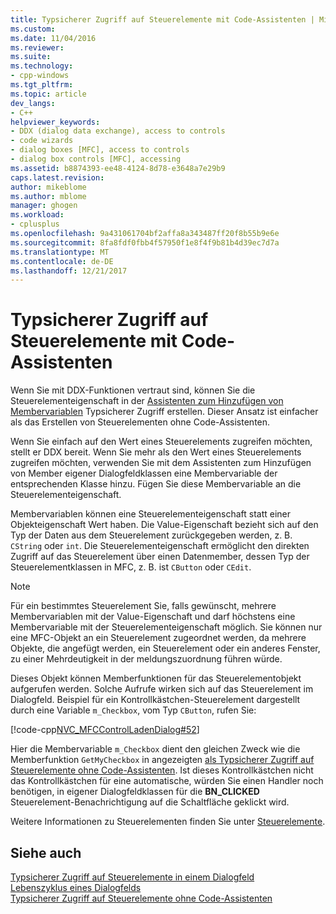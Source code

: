 ```yaml
---
title: Typsicherer Zugriff auf Steuerelemente mit Code-Assistenten | Microsoft Docs
ms.custom: 
ms.date: 11/04/2016
ms.reviewer: 
ms.suite: 
ms.technology:
- cpp-windows
ms.tgt_pltfrm: 
ms.topic: article
dev_langs:
- C++
helpviewer_keywords:
- DDX (dialog data exchange), access to controls
- code wizards
- dialog boxes [MFC], access to controls
- dialog box controls [MFC], accessing
ms.assetid: b8874393-ee48-4124-8d78-e3648a7e29b9
caps.latest.revision: 
author: mikeblome
ms.author: mblome
manager: ghogen
ms.workload:
- cplusplus
ms.openlocfilehash: 9a431061704bf2affa8a343487ff20f8b55b9e6e
ms.sourcegitcommit: 8fa8fdf0fbb4f57950f1e8f4f9b81b4d39ec7d7a
ms.translationtype: MT
ms.contentlocale: de-DE
ms.lasthandoff: 12/21/2017
---
```

# <a name="type-safe-access-to-controls-with-code-wizards"></a>Typsicherer Zugriff auf Steuerelemente mit Code-Assistenten
Wenn Sie mit DDX-Funktionen vertraut sind, können Sie die Steuerelementeigenschaft in der [Assistenten zum Hinzufügen von Membervariablen](../ide/add-member-variable-wizard.md) Typsicherer Zugriff erstellen. Dieser Ansatz ist einfacher als das Erstellen von Steuerelementen ohne Code-Assistenten.  
  
 Wenn Sie einfach auf den Wert eines Steuerelements zugreifen möchten, stellt er DDX bereit. Wenn Sie mehr als den Wert eines Steuerelements zugreifen möchten, verwenden Sie mit dem Assistenten zum Hinzufügen von Member eigener Dialogfeldklassen eine Membervariable der entsprechenden Klasse hinzu. Fügen Sie diese Membervariable an die Steuerelementeigenschaft.  
  
 Membervariablen können eine Steuerelementeigenschaft statt einer Objekteigenschaft Wert haben. Die Value-Eigenschaft bezieht sich auf den Typ der Daten aus dem Steuerelement zurückgegeben werden, z. B. `CString` oder `int`. Die Steuerelementeigenschaft ermöglicht den direkten Zugriff auf das Steuerelement über einen Datenmember, dessen Typ der Steuerelementklassen in MFC, z. B. ist `CButton` oder `CEdit`.  
  
> [!NOTE]
>  Für ein bestimmtes Steuerelement Sie, falls gewünscht, mehrere Membervariablen mit der Value-Eigenschaft und darf höchstens eine Membervariable mit der Steuerelementeigenschaft möglich. Sie können nur eine MFC-Objekt an ein Steuerelement zugeordnet werden, da mehrere Objekte, die angefügt werden, ein Steuerelement oder ein anderes Fenster, zu einer Mehrdeutigkeit in der meldungszuordnung führen würde.  
  
 Dieses Objekt können Memberfunktionen für das Steuerelementobjekt aufgerufen werden. Solche Aufrufe wirken sich auf das Steuerelement im Dialogfeld. Beispiel für ein Kontrollkästchen-Steuerelement dargestellt durch eine Variable `m_Checkbox`, vom Typ `CButton`, rufen Sie:  
  
 [!code-cpp[NVC_MFCControlLadenDialog#52](../mfc/codesnippet/cpp/type-safe-access-to-controls-with-code-wizards_1.cpp)]  
  
 Hier die Membervariable `m_Checkbox` dient den gleichen Zweck wie die Memberfunktion `GetMyCheckbox` in angezeigten [als Typsicherer Zugriff auf Steuerelemente ohne Code-Assistenten](../mfc/type-safe-access-to-controls-without-code-wizards.md). Ist dieses Kontrollkästchen nicht das Kontrollkästchen für eine automatische, würden Sie einen Handler noch benötigen, in eigener Dialogfeldklassen für die **BN_CLICKED** Steuerelement-Benachrichtigung auf die Schaltfläche geklickt wird.  
  
 Weitere Informationen zu Steuerelementen finden Sie unter [Steuerelemente](../mfc/controls-mfc.md).  
  
## <a name="see-also"></a>Siehe auch  
 [Typsicherer Zugriff auf Steuerelemente in einem Dialogfeld](../mfc/type-safe-access-to-controls-in-a-dialog-box.md)   
 [Lebenszyklus eines Dialogfelds](../mfc/life-cycle-of-a-dialog-box.md)   
 [Typsicherer Zugriff auf Steuerelemente ohne Code-Assistenten](../mfc/type-safe-access-to-controls-without-code-wizards.md)

